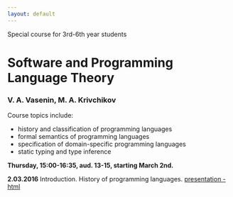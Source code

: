 ```yaml
---
layout: default
---
```

Special course for 3rd-6th year students

# Software and Programming Language Theory

### V. A. Vasenin, M. A. Krivchikov

Course topics include:

* history and classification of programming languages
* formal semantics of programming languages
* specification of domain-specific programming languages
* static typing and type inference

**Thursday, 15:00-16:35, aud. 13-15, starting March 2nd.**


**2.03.2016** Introduction. History of programming languages. 
[presentation - html](presentations/01-Introduction.html)

<!--**16.03.2016** Classification of programming languages. 
[presentation - html](presentations/02-Classification.html) [single page - html](presentations/02-Classification-print.html)

**23.03.2016** Specification of programming language. Syntax. 
[presentation - html](presentations/03-Specification-Syntax.html) [single page - html](presentations/03-Specification-Syntax-print.html)

**30.03.2016** Formal syntax analysis. Syntax extensions. 
[presentation - html](presentations/04-Macros-Parsing.html) [single page - html](presentations/04-Macros-Parsing-print.html)

***Update: Task 4.1 *** (6*). Implement Danielsson's Total Parser Combinators in Coq.

**06.04.2016** Static semantics. Naming, Bindings and Scope. 
[presentation - html](presentations/05-Static-Semantics.html) [single page - html](presentations/05-Static-Semantics-print.html) 

***Update: Tasks and Project Step 4***.
**Task 5.1.** ** Implement a translator from simply-typed lambda calculus <abbr title="Abstract Syntax Tree">AST</abbr> to <abbr title="Higher-Order Abstract Syntax">HOAS</abbr> in Haskell or any other language of your choice (except the original OCaml) which is expressive enough to represent HOAS.

**Task 5.2.** *** Implement a translator from simply-typed lambda calculus <abbr title="Abstract Syntax Tree">AST</abbr> to <abbr title="Parametrized Higher-Order Abstract Syntax">PHOAS</abbr> in Haskell or any other language of your choice (except the original OCaml) which is expressive enough to represent PHOAS.

**Project Step 4.** Implement a static formal semantics for your programming language (in Agda or Coq). Choose one of the following approaches.
- **Project Step 4a.** *  Assign the unique identifiers (e.g. natural numbers) to each bindable identifier leaf in the AST and create the mapping between the unique identifiers and static semantics subtrees.
- **Project Step 4b.** ** Use Higher-Order Abstract Syntax.

**13.04.2016** Typing as a part of static semantics. 
[presentation - html](presentations/06-Typing.html) [single page - html](presentations/06-Typing-print.html)

**20.04.2016** Operational semantics 
[presentation - html](presentations/07-Operational-Semantics.html) [single page - html](presentations/07-Operational-Semantics-print.html)

**27.04.2016** Operational semantics implementation 
[presentation - html](presentations/08-Operational-Semantics-Implementation.html) [single page - html](presentations/08-Operational-Semantics-Implementation-print.html)

**04.05.2016** Denotational semantics 
[presentation - html](presentations/09-Denotational-semantics.html) [single page - html](presentations/09-Denotational-semantics-print.html)

**11.05.2016** Denotational semantics implementation: Monads 
[presentation - html](presentations/10-Monads.html) [single page - html](presentations/10-Monads-print.html)

**18.05.2016** Axiomatic semantics 
[presentation - html](presentations/11-Axiomatic-Semantics.html) [single page - html](presentations/11-Axiomatic-Semantics-print.html)-->